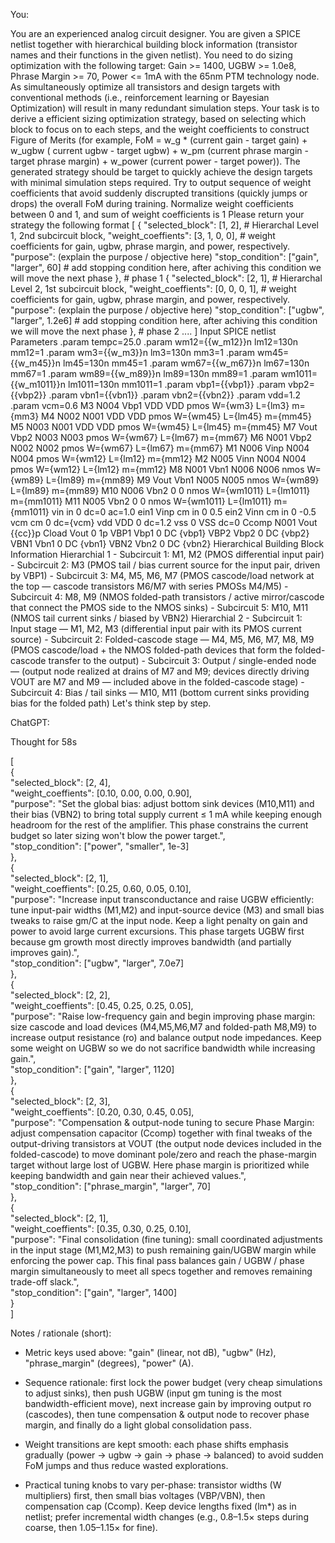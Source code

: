 You: 

You are an experienced analog circuit designer. You are given a SPICE netlist together with hierarchical building block information (transistor names and their functions in the given netlist). You need to do sizing optimization with the following target: Gain >= 1400, UGBW >= 1.0e8, Phrase Margin >= 70, Power <= 1mA with the 65nm PTM technology node. As simultaneously optimize all transistors and design targets with conventional methods (i.e., reinforcement learning or Bayesian Optimization) will result in many redundant simulation steps. Your task is to derive a efficient sizing optimization strategy, based on selecting which block to focus on to each steps, and the weight coefficients to construct Figure of Merits (for example, FoM = w\_g \* (current gain - target gain) + w\_ugbw ( current ugbw - target ugbw) + w\_pm (current phrase margin - target phrase margin) + w\_power (current power - target power)). The generated strategy should be target to quickly achieve the design targets with minimal simulation steps required. Try to output sequence of weight coefficients that avoid suddenly discrupted transitions (quickly jumps or drops) the overall FoM during training. Normalize weight coefficients between 0 and 1, and sum of weight coefficients is 1 Please return your strategy the following format \[ { "selected\_block": \[1, 2\], # Hierarchal Level 1, 2nd subcircuit block, "weight\_coeffients": \[3, 1, 0, 0\], # weight coefficients for gain, ugbw, phrase margin, and power, respectively. "purpose": (explain the purpose / objective here) "stop\_condition": \["gain", "larger", 60\] # add stopping condition here, after achiving this condition we will move the next phase }, # phase 1 { "selected\_block": \[2, 1\], # Hierarchal Level 2, 1st subcircuit block, "weight\_coeffients": \[0, 0, 0, 1\], # weight coefficients for gain, ugbw, phrase margin, and power, respectively. "purpose": (explain the purpose / objective here) "stop\_condition": \["ugbw", "larger", 1.2e6\] # add stopping condition here, after achiving this condition we will move the next phase }, # phase 2 .... \] Input SPICE netlist Parameters .param tempc=25.0 .param wm12={{w\_m12}}n lm12=130n mm12=1 .param wm3={{w\_m3}}n lm3=130n mm3=1 .param wm45={{w\_m45}}n lm45=130n mm45=1 .param wm67={{w\_m67}}n lm67=130n mm67=1 .param wm89={{w\_m89}}n lm89=130n mm89=1 .param wm1011={{w\_m1011}}n lm1011=130n mm1011=1 .param vbp1={{vbp1}} .param vbp2={{vbp2}} .param vbn1={{vbn1}} .param vbn2={{vbn2}} .param vdd=1.2 .param vcm=0.6 M3 N004 Vbp1 VDD VDD pmos W={wm3} L={lm3} m={mm3} M4 N002 N001 VDD VDD pmos W={wm45} L={lm45} m={mm45} M5 N003 N001 VDD VDD pmos W={wm45} L={lm45} m={mm45} M7 Vout Vbp2 N003 N003 pmos W={wm67} L={lm67} m={mm67} M6 N001 Vbp2 N002 N002 pmos W={wm67} L={lm67} m={mm67} M1 N006 Vinp N004 N004 pmos W={wm12} L={lm12} m={mm12} M2 N005 Vinn N004 N004 pmos W={wm12} L={lm12} m={mm12} M8 N001 Vbn1 N006 N006 nmos W={wm89} L={lm89} m={mm89} M9 Vout Vbn1 N005 N005 nmos W={wm89} L={lm89} m={mm89} M10 N006 Vbn2 0 0 nmos W={wm1011} L={lm1011} m={mm1011} M11 N005 Vbn2 0 0 nmos W={wm1011} L={lm1011} m={mm1011} vin in 0 dc=0 ac=1.0 ein1 Vinp cm in 0 0.5 ein2 Vinn cm in 0 -0.5 vcm cm 0 dc={vcm} vdd VDD 0 dc=1.2 vss 0 VSS dc=0 Ccomp N001 Vout {{cc}}p Cload Vout 0 1p VBP1 Vbp1 0 DC {vbp1} VBP2 Vbp2 0 DC {vbp2} VBN1 Vbn1 0 DC {vbn1} VBN2 Vbn2 0 DC {vbn2} Hierarchical Building Block Information Hierarchial 1 - Subcircuit 1: M1, M2 (PMOS differential input pair) - Subcircuit 2: M3 (PMOS tail / bias current source for the input pair, driven by VBP1) - Subcircuit 3: M4, M5, M6, M7 (PMOS cascode/load network at the top — cascode transistors M6/M7 with series PMOSs M4/M5) - Subcircuit 4: M8, M9 (NMOS folded-path transistors / active mirror/cascode that connect the PMOS side to the NMOS sinks) - Subcircuit 5: M10, M11 (NMOS tail current sinks / biased by VBN2) Hierarchial 2 - Subcircuit 1: Input stage — M1, M2, M3 (differential input pair with its PMOS current source) - Subcircuit 2: Folded-cascode stage — M4, M5, M6, M7, M8, M9 (PMOS cascode/load + the NMOS folded-path devices that form the folded-cascode transfer to the output) - Subcircuit 3: Output / single-ended node — (output node realized at drains of M7 and M9; devices directly driving VOUT are M7 and M9 — included above in the folded-cascode stage) - Subcircuit 4: Bias / tail sinks — M10, M11 (bottom current sinks providing bias for the folded path) Let's think step by step.

ChatGPT: 

Thought for 58s

\[  
{  
"selected\_block": \[2, 4\],  
"weight\_coeffients": \[0.10, 0.00, 0.00, 0.90\],  
"purpose": "Set the global bias: adjust bottom sink devices (M10,M11) and their bias (VBN2) to bring total supply current ≤ 1 mA while keeping enough headroom for the rest of the amplifier. This phase constrains the current budget so later sizing won't blow the power target.",  
"stop\_condition": \["power", "smaller", 1e-3\]  
},  
{  
"selected\_block": \[2, 1\],  
"weight\_coeffients": \[0.25, 0.60, 0.05, 0.10\],  
"purpose": "Increase input transconductance and raise UGBW efficiently: tune input-pair widths (M1,M2) and input-source device (M3) and small bias tweaks to raise gm/C at the input node. Keep a light penalty on gain and power to avoid large current excursions. This phase targets UGBW first because gm growth most directly improves bandwidth (and partially improves gain).",  
"stop\_condition": \["ugbw", "larger", 7.0e7\]  
},  
{  
"selected\_block": \[2, 2\],  
"weight\_coeffients": \[0.45, 0.25, 0.25, 0.05\],  
"purpose": "Raise low-frequency gain and begin improving phase margin: size cascode and load devices (M4,M5,M6,M7 and folded-path M8,M9) to increase output resistance (ro) and balance output node impedances. Keep some weight on UGBW so we do not sacrifice bandwidth while increasing gain.",  
"stop\_condition": \["gain", "larger", 1120\]  
},  
{  
"selected\_block": \[2, 3\],  
"weight\_coeffients": \[0.20, 0.30, 0.45, 0.05\],  
"purpose": "Compensation & output-node tuning to secure Phase Margin: adjust compensation capacitor (Ccomp) together with final tweaks of the output-driving transistors at VOUT (the output node devices included in the folded-cascode) to move dominant pole/zero and reach the phase-margin target without large lost of UGBW. Here phase margin is prioritized while keeping bandwidth and gain near their achieved values.",  
"stop\_condition": \["phrase\_margin", "larger", 70\]  
},  
{  
"selected\_block": \[2, 1\],  
"weight\_coeffients": \[0.35, 0.30, 0.25, 0.10\],  
"purpose": "Final consolidation (fine tuning): small coordinated adjustments in the input stage (M1,M2,M3) to push remaining gain/UGBW margin while enforcing the power cap. This final pass balances gain / UGBW / phase margin simultaneously to meet all specs together and removes remaining trade-off slack.",  
"stop\_condition": \["gain", "larger", 1400\]  
}  
\]

Notes / rationale (short):

-   Metric keys used above: "gain" (linear, not dB), "ugbw" (Hz), "phrase\_margin" (degrees), "power" (A).
    
-   Sequence rationale: first lock the power budget (very cheap simulations to adjust sinks), then push UGBW (input gm tuning is the most bandwidth-efficient move), next increase gain by improving output ro (cascodes), then tune compensation & output node to recover phase margin, and finally do a light global consolidation pass.
    
-   Weight transitions are kept smooth: each phase shifts emphasis gradually (power → ugbw → gain → phase → balanced) to avoid sudden FoM jumps and thus reduce wasted explorations.
    
-   Practical tuning knobs to vary per-phase: transistor widths (W multipliers) first, then small bias voltages (VBP/VBN), then compensation cap (Ccomp). Keep device lengths fixed (lm\*) as in netlist; prefer incremental width changes (e.g., 0.8–1.5× steps during coarse, then 1.05–1.15× for fine).
